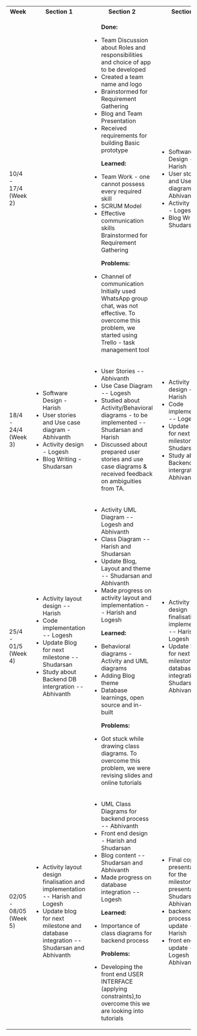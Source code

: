 <table>
<tr>
<th> Week </th>
<th> Section 1 </th>
<th> Section 2 </th>
<th> Section 3 </th>
<th> Section 4 </th>
</tr>
<tr>
<td> 10/4 - 17/4 (Week 2)</td>
<td> </td>
<td> 
<ul> <p> <b> Done: </b> </p>
<li>  Team Discussion about Roles and responsibilities and choice of app to be developed </li>
<li>  Created a team name and logo </li>
<li>  Brainstormed for Requirement Gathering </li>
<li>  Blog and Team Presentation </li>
<li>  Received requirements for building Basic prototype </li> 
</ul>

<ul> <p> <b> Learned: </b> </p>
<li>  Team Work - one cannot possess every required skill </li>
<li>  SCRUM Model </li>
<li>  Effective communication skills Brainstormed for Requirement Gathering </li> 
</ul>

<ul> <p> <b> Problems: </b> </p>
<li>  Channel of communication Initially used WhatsApp group chat, was not effective.
To overcome this problem, we started using Trello - task management tool </li>
</ul>
</td>

<td>
<ul>
<li> Software Design - Harish </li>

<li> User stories and Use case diagram - Abhivanth </li>

<li> Activity design - Logesh </li>

<li> Blog Writing - Shudarsan</li>
</td>

<td>
<ul>
<li>  Build a basic prototype </li>
<li> Create User stories and Use Case diagrams </li>
<li> Update Blog and presentation </li>
</ul>
</td>
</tr>

<tr>
<td> 18/4 - 24/4 (Week 3)</td>
<td>
<ul>
<li> Software Design - Harish </li>

<li> User stories and Use case diagram - Abhivanth </li>

<li> Activity design - Logesh </li>

<li> Blog Writing - Shudarsan</li>
</td>

<td>
<ul>
<li> User Stories -- Abhivanth </li> 
<li> Use Case Diagram -- Logesh </li>
<li> Studied about Activity/Behavioral diagrams - to be implemented -- Shudarsan and Harish </li>
<li> Discussed about prepared user stories and use case diagrams & received feedback on ambiguities from TA. </li>
</ul>
</td>

<td>
<ul>
<li> Activity layout design -- Harish </li>
<li> Code implementation -- Logesh </li>
<li> Update Blog for next milestone -- Shudarsan </li>
<li> Study about Backend DB intergration -- Abhivanth </li>
</ul>
</td>

<td>
<ul>
<li> Behavioral diagrams and Software Architecture </li>
<li> Discuss about the prototype at hand </li>
</ul>
</td>

</tr> 

<tr>
<td> 25/4 - 01/5 (Week 4)</td>
<td>
<ul>
<li> Activity layout design -- Harish </li>

<li> Code implementation -- Logesh </li>

<li> Update Blog for next milestone -- Shudarsan </li>

<li> Study about Backend DB intergration -- Abhivanth </li>
</td>

<td>
<ul>
<li> Activity UML Diagram -- Logesh and Abhivanth </li> 
<li> Class Diagram -- Harish and Shudarsan </li>
<li> Update Blog, Layout and theme -- Shudarsan and Abhivanth </li>
<li> Made progress on activity layout and implementation -- Harish and Logesh </li> 
</ul>
<ul> <p> <b> Learned: </b> </p>
<li>  Behavioral diagrams - Activity and UML diagrams</li>
<li>  Adding Blog theme </li>
<li>  Database learnings, open source and in-built </li> 
</ul> 

<ul> <p> <b> Problems: </b> </p>
<li>  Got stuck while drawing class diagrams.
To overcome this problem, we were revising slides and online tutorials </li>
</ul>
</td>

<td>
<ul>
<li> Activity layout design finalisation and implementation  -- Harish and Logesh </li>
<li> Update blog for next milestone and database integration -- Shudarsan and Abhivanth </li>
</ul>
</td>

<td>
<ul>
<li> Feedback on behavioral diagrams  </li>
<li> Discuss about prototype and database integration </li>
</ul>
</td>

</tr> 



<tr>
<td> 02/05 - 08/05 (Week 5)</td>
<td>
<ul>
<li> Activity layout design finalisation and implementation  -- Harish and Logesh </li>
<li> Update blog for next milestone and database integration -- Shudarsan and Abhivanth </li>
</ul>
</td>

<td>
<ul>
<li> UML Class Diagrams for backend process -- Abhivanth </li> 
<li> Front end design -  Harish and Shudarsan </li>
<li> Blog content  -- Shudarsan and Abhivanth </li>
<li> Made progress on database integration --  Logesh </li> 
</ul>
<ul> <p> <b> Learned: </b> </p>
<li>  Importance of class diagrams for backend process </li>
</ul> 

<ul> <p> <b> Problems: </b> </p>
<li>  Developing the front end USER INTERFACE (applying constraints),to overcome this we are looking into tutorials </li>
</ul>
</td>

<td>
<ul>
<li>  Final copy of presentation for the milestone presentation-- Shudarsan and Abhivanth </li>
<li> backend process update - Harish </li>
<li> front end update - Logesh and Abhivanth </li>
  
</ul>
</td>

<td>
<ul>
<li> Feedback on UML Class Diagrams  </li>
<li> Discuss about emulator problems in andriod studio </li>
<li> applying contraints in front end UI <li>
<li>  finilizing blog and presentation requirments for milestone presentation <li>
</ul>
</td>

</tr> 



</table>
